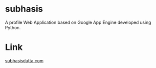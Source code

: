 subhasis
========

A profile Web Application based on Google App Engine developed using Python.

# Link

<a href="http://subhasisdutta.com" target="_blank">subhasisdutta.com</a>
